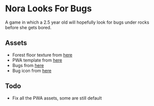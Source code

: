 # Nora Looks For Bugs

A game in which a 2.5 year old will hopefully look for bugs under rocks before she gets bored.

## Assets

- Forest floor texture from [here](https://www.texturemax.com/forest-floor-terrain-0006/)
- PWA template from [here](https://github.com/nikkifurls/simplepwa)
- Bugs from [here](https://www.cleanpng.com/)
- Bug icon from [here](https://www.vecteezy.com/)

## Todo

- Fix all the PWA assets, some are still default
